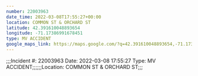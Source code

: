 ```yaml
---
number: 22003963
date_time: 2022-03-08T17:55:27+00:00
location: COMMON ST & ORCHARD ST
latitude: 42.391610048893654
longitude: -71.17386991678451
type: MV ACCIDENT
google_maps_link: https://maps.google.com/?q=42.391610048893654,-71.17386991678451
---
```


;;;Incident #: 22003963  Date: 2022-03-08 17:55:27   Type: MV ACCIDENT;;;;;;Location: COMMON ST & ORCHARD ST;;;
